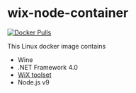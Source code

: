 # wix-node-container
[![Docker Pulls](https://img.shields.io/docker/pulls/syedhassaanahmed/wix-node.svg)](https://hub.docker.com/r/syedhassaanahmed/wix-node/)

This Linux docker image contains 
- Wine
- .NET Framework 4.0
- [WiX toolset](http://wixtoolset.org/)
- Node.js v9

